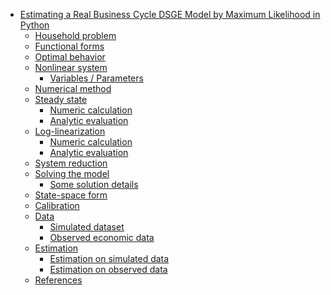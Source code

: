-   [Estimating a Real Business Cycle DSGE Model by Maximum Likelihood
    in
    Python](#estimating-a-real-business-cycle-dsge-model-by-maximum-likelihood-in-python)
    -   [Household problem](#household-problem)
    -   [Functional forms](#functional-forms)
    -   [Optimal behavior](#optimal-behavior)
    -   [Nonlinear system](#nonlinear-system)
        -   [Variables / Parameters](#variables-parameters)
    -   [Numerical method](#numerical-method)
    -   [Steady state](#steady-state)
        -   [Numeric calculation](#numeric-calculation)
        -   [Analytic evaluation](#analytic-evaluation)
    -   [Log-linearization](#log-linearization)
        -   [Numeric calculation](#numeric-calculation-1)
        -   [Analytic evaluation](#analytic-evaluation-1)
    -   [System reduction](#system-reduction)
    -   [Solving the model](#solving-the-model)
        -   [Some solution details](#some-solution-details)
    -   [State-space form](#state-space-form)
    -   [Calibration](#calibration)
    -   [Data](#data)
        -   [Simulated dataset](#simulated-dataset)
        -   [Observed economic data](#observed-economic-data)
    -   [Estimation](#estimation)
        -   [Estimation on simulated
            data](#estimation-on-simulated-data)
        -   [Estimation on observed data](#estimation-on-observed-data)
    -   [References](#references)


